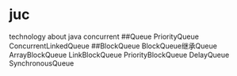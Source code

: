 # juc
technology about java concurrent 
##Queue
PriorityQueue
ConcurrentLinkedQueue
##BlockQueue 
BlockQueue继承Queue
ArrayBlockQueue
LinkBlockQueue
PriorityBlockQueue
DelayQueue
SynchronousQueue
